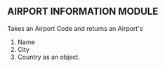 ## **AIRPORT INFORMATION MODULE**
Takes an Airport Code and returns an Airport's
1. Name
2. City 
3. Country 
as an object. 
